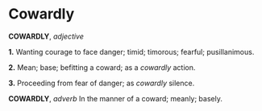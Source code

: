 # Cowardly

**COWARDLY**, _adjective_

**1.** Wanting courage to face danger; timid; timorous; fearful; pusillanimous.

**2.** Mean; base; befitting a coward; as a _cowardly_ action.

**3.** Proceeding from fear of danger; as _cowardly_ silence.

**COWARDLY**, _adverb_ In the manner of a coward; meanly; basely.